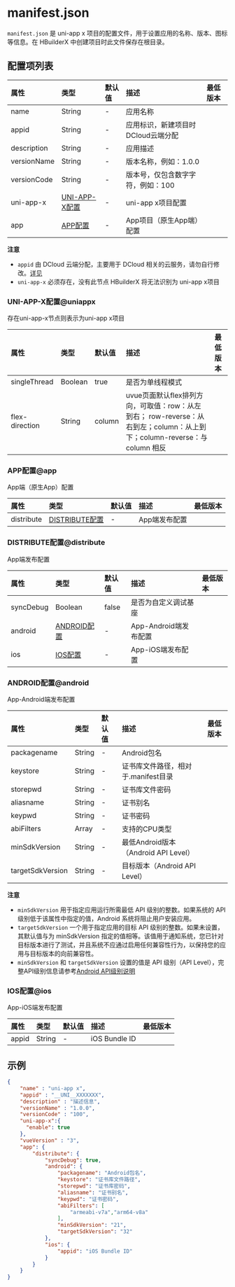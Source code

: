 # manifest.json  
`manifest.json` 是 uni-app x 项目的配置文件，用于设置应用的名称、版本、图标等信息。在 HBuilderX 中创建项目时此文件保存在根目录。

## 配置项列表  
|属性		|类型					|默认值			|描述								|最低版本			|
|:-			|:-						|:-				|:-									|:-					|
|name		|String					|-				|应用名称							|					|
|appid		|String					|-				|应用标识，新建项目时DCloud云端分配	|					|
|description|String					|-				|应用描述							|					|
|versionName|String					|-				|版本名称，例如：1.0.0				|					|
|versionCode|String					|-				|版本号，仅包含数字字符，例如：100		|					|
|uni-app-x	|[UNI-APP-X配置](#uniappx)	|- 		|uni-app x项目配置					|					|
|app		|[APP配置](#app)		|- 				|App项目（原生App端）配置				|					|

**注意**  
- `appid` 由 DCloud 云端分配，主要用于 DCloud 相关的云服务，请勿自行修改。[详见](https://ask.dcloud.net.cn/article/35907)
- `uni-app-x` 必须存在，没有此节点 HBuilderX 将无法识别为 uni-app x项目


### UNI-APP-X配置@uniappx  
存在uni-app-x节点则表示为uni-app x项目  

|属性			|类型					|默认值			|描述								|最低版本			|
|:-				|:-						|:-				|:-									|:-					|
|singleThread	|Boolean				|true			|是否为单线程模式						|					|
|flex-direction	|String					|column			|uvue页面默认flex排列方向，可取值：row：从左到右； row-reverse：从右到左；column：从上到下；column-reverse：与 column 相反|					|


### APP配置@app  
App端（原生App）配置  

|属性			|类型					|默认值			|描述								|最低版本			|
|:-				|:-						|:-				|:-									|:-					|
|distribute		|[DISTRIBUTE配置](#distribute)	|-	|App端发布配置						|					|


### DISTRIBUTE配置@distribute  
App端发布配置  

|属性			|类型					|默认值			|描述								|最低版本			|
|:-				|:-						|:-				|:-									|:-					|
|syncDebug		|Boolean				|false			|是否为自定义调试基座					|					|
|android		|[ANDROID配置](#android)	|-			|App-Android端发布配置				|					|
|ios			|[IOS配置](#ios)		|-				|App-iOS端发布配置					|					|


### ANDROID配置@android  
App-Android端发布配置  

|属性			|类型					|默认值			|描述								|最低版本			|
|:-				|:-						|:-				|:-									|:-					|
|packagename	|String					|-				|Android包名							|					|
|keystore		|String					|-				|证书库文件路径，相对于.manifest目录	|					|
|storepwd		|String					|-				|证书库文件密码						|					|
|aliasname		|String					|-				|证书别名							|					|
|keypwd			|String					|-				|证书密码							|					|
|abiFilters		|Array<String>			|-				|支持的CPU类型						|					|
|minSdkVersion	|String					|-				|最低Android版本（Android API Level）|					|
|targetSdkVersion	|String				|-				|目标版本（Android API Level）		|					|

**注意**  
- `minSdkVersion` 用于指定应用运行所需最低 API 级别的整数。如果系统的 API 级别低于该属性中指定的值，Android 系统将阻止用户安装应用。  
- `targetSdkVersion` 一个用于指定应用的目标 API 级别的整数。如果未设置，其默认值与为 minSdkVersion 指定的值相等。该值用于通知系统，您已针对目标版本进行了测试，并且系统不应通过启用任何兼容性行为，以保持您的应用与目标版本的向前兼容性。  
- `minSdkVersion` 和 `targetSdkVersion` 设置的值是 API 级别（API Level），完整API级别信息请参考[Android API级别说明](https://developer.android.com/guide/topics/manifest/uses-sdk-element?hl=zh-cn#ApiLevels)  


### IOS配置@ios  
App-iOS端发布配置  

|属性			|类型					|默认值			|描述								|最低版本			|
|:-				|:-						|:-				|:-									|:-					|
|appid			|String					|-				|iOS Bundle ID						|					|


## 示例  
```json
{
    "name" : "uni-app x",
    "appid" : "__UNI__XXXXXXX",
    "description" : "描述信息",
    "versionName" : "1.0.0",
    "versionCode" : "100",
    "uni-app-x":{
      "enable": true  
    },
    "vueVersion" : "3",
	"app": {
		"distribute": {
			"syncDebug": true,
			"android": {
				"packagename": "Android包名",
				"keystore": "证书库文件路径",
				"storepwd": "证书库密码",
				"aliasname": "证书别名",
				"keypwd": "证书密码",
				"abiFilters": [
					"armeabi-v7a","arm64-v8a"
				],
				"minSdkVersion": "21",
				"targetSdkVersion": "32"
			},
			"ios": {
				"appid": "iOS Bundle ID"
			}
		}
	}
}
```

